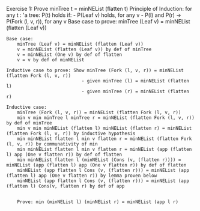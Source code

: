 Exercise 1:
    Prove minTree t = minNEList (flatten t)
    Principle of Induction: for any t : 'a tree: P(t) holds if:
                            - P(Leaf v) holds, for any v
                            - P(l) and P(r) -> P(Fork (l, v, r)), for any v
    Base case to prove: minTree (Leaf v) = minNEList (flatten (Leaf v))
    
    Base case: 
        minTree (Leaf v) = minNEList (flatten (Leaf v))
        v = minNEList (flatten (Leaf v)) by def of minTree
        v = minNEList (One v) by def of flatten
        v = v by def of minNEList

    Inductive case to prove: Show minTree (Fork (l, v, r)) = minNEList (flatten Fork (l, v, r))
                                - given minTree (l) = minNEList (flatten l)
                                - given minTree (r) = minNEList (flatten r)

    Inductive case:
        minTree (Fork (l, v, r)) = minNEList (flatten Fork (l, v, r))
        min v min minTree l minTree r = minNEList (flatten Fork (l, v, r)) by def of minTree
        min v min minNEList (flatten l) minNEList (flatten r) = minNEList (flatten Fork (l, v, r)) by inductive hypothesis
        min minNEList flatten l min v flatten r = minNEList (flatten Fork (l, v, r)) by communativity of min
        min minNEList flatten l min v flatten r = minNEList (app (flatten l) app (One v flatten r)) by def of flatten
        min minNEList flatten l (minNEList (Cons (v, (flatten r)))) = minNEList (app (flatten l) app (One v flatten r)) by def of flatten
        minNEList (app flatten l Cons (v, (flatten r))) = minNEList (app (flatten l) app (One v flatten r)) by lemma proven below
        minNEList (app flatten l Cons (v, (flatten r))) = minNEList (app (flatten l) Cons(v, flatten r) by def of app


        Prove: min (minNEList l) (minNEList r) = minNEList (app l r)